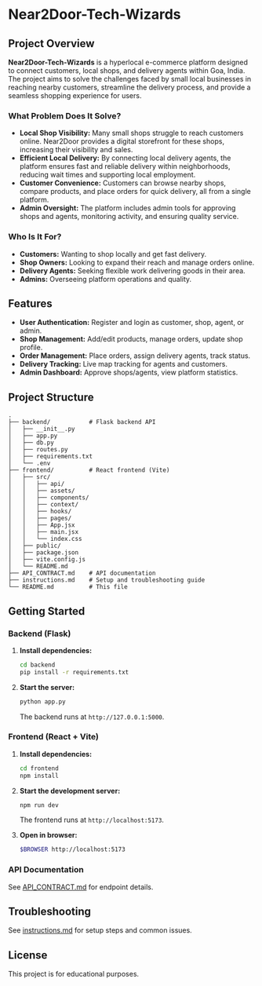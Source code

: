 # Near2Door-Tech-Wizards

## Project Overview

**Near2Door-Tech-Wizards** is a hyperlocal e-commerce platform designed to connect customers, local shops, and delivery agents within Goa, India. The project aims to solve the challenges faced by small local businesses in reaching nearby customers, streamline the delivery process, and provide a seamless shopping experience for users.

### What Problem Does It Solve?

- **Local Shop Visibility:** Many small shops struggle to reach customers online. Near2Door provides a digital storefront for these shops, increasing their visibility and sales.
- **Efficient Local Delivery:** By connecting local delivery agents, the platform ensures fast and reliable delivery within neighborhoods, reducing wait times and supporting local employment.
- **Customer Convenience:** Customers can browse nearby shops, compare products, and place orders for quick delivery, all from a single platform.
- **Admin Oversight:** The platform includes admin tools for approving shops and agents, monitoring activity, and ensuring quality service.

### Who Is It For?

- **Customers:** Wanting to shop locally and get fast delivery.
- **Shop Owners:** Looking to expand their reach and manage orders online.
- **Delivery Agents:** Seeking flexible work delivering goods in their area.
- **Admins:** Overseeing platform operations and quality.

## Features

- **User Authentication:** Register and login as customer, shop, agent, or admin.
- **Shop Management:** Add/edit products, manage orders, update shop profile.
- **Order Management:** Place orders, assign delivery agents, track status.
- **Delivery Tracking:** Live map tracking for agents and customers.
- **Admin Dashboard:** Approve shops/agents, view platform statistics.

## Project Structure

```
.
├── backend/           # Flask backend API
│   ├── __init__.py
│   ├── app.py
│   ├── db.py
│   ├── routes.py
│   ├── requirements.txt
│   └── .env
├── frontend/          # React frontend (Vite)
│   ├── src/
│   │   ├── api/
│   │   ├── assets/
│   │   ├── components/
│   │   ├── context/
│   │   ├── hooks/
│   │   ├── pages/
│   │   ├── App.jsx
│   │   ├── main.jsx
│   │   └── index.css
│   ├── public/
│   ├── package.json
│   ├── vite.config.js
│   └── README.md
├── API_CONTRACT.md    # API documentation
├── instructions.md    # Setup and troubleshooting guide
└── README.md          # This file
```

## Getting Started

### Backend (Flask)

1. **Install dependencies:**
   ```sh
   cd backend
   pip install -r requirements.txt
   ```
2. **Start the server:**
   ```sh
   python app.py
   ```
   The backend runs at `http://127.0.0.1:5000`.

### Frontend (React + Vite)

1. **Install dependencies:**
   ```sh
   cd frontend
   npm install
   ```
2. **Start the development server:**
   ```sh
   npm run dev
   ```
   The frontend runs at `http://localhost:5173`.

3. **Open in browser:**
   ```sh
   $BROWSER http://localhost:5173
   ```

### API Documentation

See [API_CONTRACT.md](API_CONTRACT.md) for endpoint details.

## Troubleshooting

See [instructions.md](instructions.md) for setup steps and common issues.

## License

This project is for educational purposes.